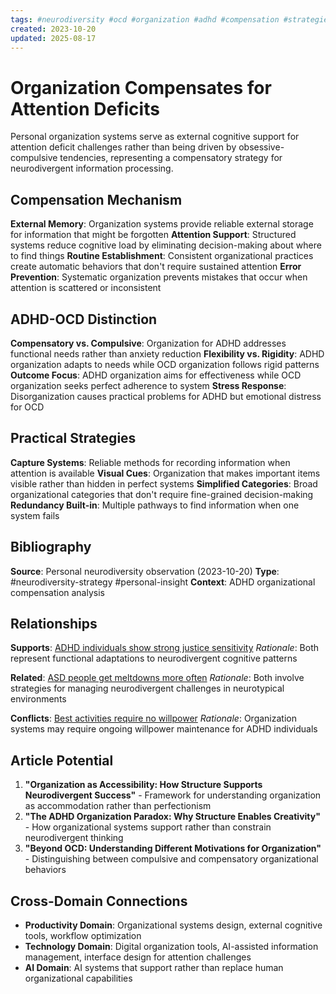 ```yaml
---
tags: #neurodiversity #ocd #organization #adhd #compensation #strategies
created: 2023-10-20
updated: 2025-08-17
---
```


# Organization Compensates for Attention Deficits

Personal organization systems serve as external cognitive support for attention deficit challenges rather than being driven by obsessive-compulsive tendencies, representing a compensatory strategy for neurodivergent information processing.

## Compensation Mechanism

**External Memory**: Organization systems provide reliable external storage for information that might be forgotten
**Attention Support**: Structured systems reduce cognitive load by eliminating decision-making about where to find things
**Routine Establishment**: Consistent organizational practices create automatic behaviors that don't require sustained attention
**Error Prevention**: Systematic organization prevents mistakes that occur when attention is scattered or inconsistent

## ADHD-OCD Distinction

**Compensatory vs. Compulsive**: Organization for ADHD addresses functional needs rather than anxiety reduction
**Flexibility vs. Rigidity**: ADHD organization adapts to needs while OCD organization follows rigid patterns
**Outcome Focus**: ADHD organization aims for effectiveness while OCD organization seeks perfect adherence to system
**Stress Response**: Disorganization causes practical problems for ADHD but emotional distress for OCD

## Practical Strategies

**Capture Systems**: Reliable methods for recording information when attention is available
**Visual Cues**: Organization that makes important items visible rather than hidden in perfect systems
**Simplified Categories**: Broad organizational categories that don't require fine-grained decision-making
**Redundancy Built-in**: Multiple pathways to find information when one system fails

## Bibliography

**Source**: Personal neurodiversity observation (2023-10-20)
**Type**: #neurodiversity-strategy #personal-insight
**Context**: ADHD organizational compensation analysis

## Relationships

**Supports**: [ADHD individuals show strong justice sensitivity](neurodiversity-adhd-justice-sensitivity.md)
*Rationale*: Both represent functional adaptations to neurodivergent cognitive patterns

**Related**: [ASD people get meltdowns more often](neurodiversity-asd-meltdowns.md)
*Rationale*: Both involve strategies for managing neurodivergent challenges in neurotypical environments

**Conflicts**: [Best activities require no willpower](productivity-activities-require-no-willpower.md)
*Rationale*: Organization systems may require ongoing willpower maintenance for ADHD individuals

## Article Potential

1. **"Organization as Accessibility: How Structure Supports Neurodivergent Success"** - Framework for understanding organization as accommodation rather than perfectionism
2. **"The ADHD Organization Paradox: Why Structure Enables Creativity"** - How organizational systems support rather than constrain neurodivergent thinking
3. **"Beyond OCD: Understanding Different Motivations for Organization"** - Distinguishing between compulsive and compensatory organizational behaviors

## Cross-Domain Connections

- **Productivity Domain**: Organizational systems design, external cognitive tools, workflow optimization
- **Technology Domain**: Digital organization tools, AI-assisted information management, interface design for attention challenges
- **AI Domain**: AI systems that support rather than replace human organizational capabilities
